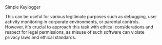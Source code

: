 
Simple Keylogger

This can be useful for various legitimate purposes such as debugging, user activity monitoring in corporate environments, or parental controls. However, it's crucial to approach this task with ethical considerations and respect for legal permissions, as misuse of such software can violate privacy laws and ethical standards.
